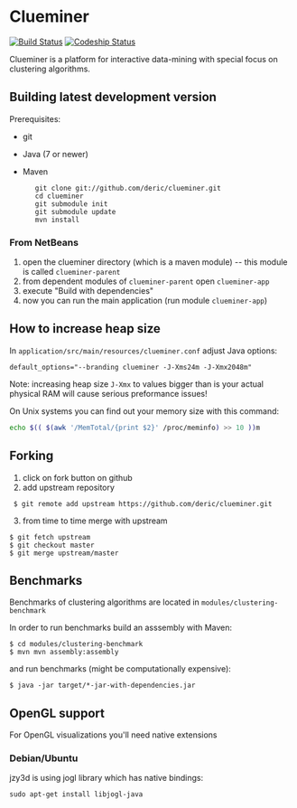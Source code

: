 # Clueminer

[![Build Status](https://travis-ci.org/deric/clueminer.png?branch=master)](https://travis-ci.org/deric/clueminer)
[![Codeship Status](https://www.codeship.io/projects/8b9aab80-b984-0131-5ab2-4202456fde48/status?branch=master)](https://www.codeship.io/projects/20807)

Clueminer is a platform for interactive data-mining with special focus on clustering algorithms.


## Building latest development version

Prerequisites:

   * git
   * Java (7 or newer)
   * Maven


            git clone git://github.com/deric/clueminer.git
            cd clueminer
            git submodule init
            git submodule update
            mvn install

### From NetBeans

   1. open the clueminer directory (which is a maven module) -- this module is called `clueminer-parent`
   2. from dependent modules of `clueminer-parent` open `clueminer-app`
   3. execute "Build with dependencies"
   4. now you can run the main application (run module `clueminer-app`)

## How to increase heap size

In `application/src/main/resources/clueminer.conf` adjust Java options:

    default_options="--branding clueminer -J-Xms24m -J-Xmx2048m"

Note: increasing heap size `J-Xmx` to values bigger than is your actual physical RAM will
cause serious preformance issues!

On Unix systems you can find out your memory size with this command:

```bash
echo $(( $(awk '/MemTotal/{print $2}' /proc/meminfo) >> 10 ))m
```

## Forking

 1. click on fork button on github
 2. add upstream repository
  ```
   $ git remote add upstream https://github.com/deric/clueminer.git
  ```
 3. from time to time merge with upstream
  ```
  $ git fetch upstream
  $ git checkout master
  $ git merge upstream/master
  ```

## Benchmarks

Benchmarks of clustering algorithms are located in `modules/clustering-benchmark`

In order to run benchmarks build an asssembly with Maven:

```
$ cd modules/clustering-benchmark
$ mvn mvn assembly:assembly
```

and run benchmarks (might be computationally expensive):

``
$ java -jar target/*-jar-with-dependencies.jar
``

## OpenGL support

For OpenGL visualizations you'll need native extensions

### Debian/Ubuntu

jzy3d is using jogl library which has native bindings:

    sudo apt-get install libjogl-java


